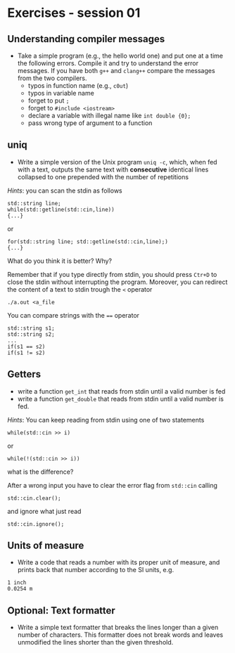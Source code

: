 # Exercises - session 01

## Understanding compiler messages
- Take a simple program (e.g., the hello world one) and put one at a time the following errors. Compile it and try to understand the error messages. If you have both `g++` and `clang++` compare the messages from the two compilers.
  - typos in function name (e.g., `c0ut`)
  - typos in variable name
  - forget to put `;`
  - forget to `#include <iostream>`
  - declare a variable with illegal name like `int double {0};`
  - pass wrong type of argument to a function


## uniq
- Write a simple version of the Unix program `uniq -c`, which, when fed with a text, outputs the same text with **consecutive** identical lines collapsed to one prepended with the number of repetitions

*Hints*: you can scan the stdin as follows
```
std::string line;
while(std::getline(std::cin,line))
{...}
```
or
```
for(std::string line; std::getline(std::cin,line);)
{...}
```
What do you think it is better? Why?

Remember that if you type directly from stdin, you should press `Ctr+D` to close the stdin without interrupting the program. Moreover, you can redirect the content of a text to stdin trough the `<` operator
```
./a.out <a_file
```

You can compare strings with the `==` operator
```
std::string s1;
std::string s2;
...
if(s1 == s2)
if(s1 != s2)
```

## Getters
- write a function `get_int` that reads from stdin until a valid number is fed
- write a function `get_double` that reads from stdin until a valid number is fed.

*Hints*: 
You can keep reading from stdin using one of two statements
```
while(std::cin >> i)
```
or
```
while(!(std::cin >> i))
```
what is the difference?

After a wrong input you have to clear the error flag from `std::cin`  calling
```
std::cin.clear();
```
and ignore what just read
```
std::cin.ignore();
```

## Units of measure

- Write a code that reads a number with its proper unit of measure, and prints back that number according to the SI units, e.g.

```
1 inch
0.0254 m
```

## **Optional**: Text formatter
- Write a simple text formatter that breaks the lines longer than a given number of characters. This formatter does not break words and leaves unmodified the lines shorter than the given threshold.
